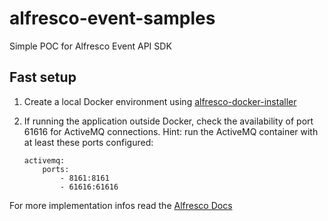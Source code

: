 # alfresco-event-samples
Simple POC for Alfresco Event API SDK

## Fast setup

1. Create a local Docker environment using [alfresco-docker-installer](https://github.com/Alfresco/alfresco-docker-installer)

2. If running the application outside Docker, check the availability of port 61616 for ActiveMQ connections. Hint: run the ActiveMQ container with at least these ports configured:
    ~~~
    activemq:
        ports:
            - 8161:8161
            - 61616:61616
    ~~~

For more implementation infos read the [Alfresco Docs](https://docs.alfresco.com/content-services/latest/develop/oop-sdk/#java-event-api)